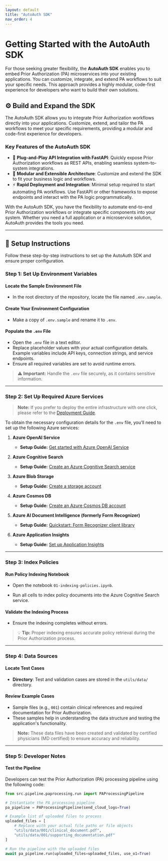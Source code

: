 ```yaml
---
layout: default
title: "AutoAuth SDK"
nav_order: 4
---
```


# Getting Started with the AutoAuth SDK

For those seeking greater flexibility, the **AutoAuth SDK** enables you to embed Prior Authorization (PA) microservices into your existing applications. You can customize, integrate, and extend PA workflows to suit your specific needs. This approach provides a highly modular, code-first experience for developers who want to build their own solutions.

## ⚙️ Build and Expand the SDK

The AutoAuth SDK allows you to integrate Prior Authorization workflows directly into your applications. Customize, extend, and tailor the PA workflows to meet your specific requirements, providing a modular and code-first experience for developers.

### Key Features of the AutoAuth SDK

- 📡 **Plug-and-Play API Integration with FastAPI**: Quickly expose Prior Authorization workflows as REST APIs, enabling seamless system-to-system integrations.
- 🔄 **Modular and Extensible Architecture**: Customize and extend the SDK to fit your business logic and workflows.
- ⚡ **Rapid Deployment and Integration**: Minimal setup required to start automating PA workflows. Use FastAPI or other frameworks to expose endpoints and interact with the PA logic programmatically.

With the AutoAuth SDK, you have the flexibility to automate end-to-end Prior Authorization workflows or integrate specific components into your system. Whether you need a full application or a microservice solution, AutoAuth provides the tools you need.

---

## 🚀 Setup Instructions

Follow these step-by-step instructions to set up the AutoAuth SDK and ensure proper configuration.

### Step 1: Set Up Environment Variables

#### Locate the Sample Environment File

- In the root directory of the repository, locate the file named `.env.sample`.

#### Create Your Environment Configuration

- Make a copy of `.env.sample` and rename it to `.env`.

#### Populate the `.env` File

- Open the `.env` file in a text editor.
- Replace placeholder values with your actual configuration details. Example variables include API keys, connection strings, and service endpoints.
- Ensure all required variables are set to avoid runtime errors.

> ⚠️ **Important:** Handle the `.env` file securely, as it contains sensitive information.

---

### Step 2: Set Up Required Azure Services

> **Note:** If you prefer to deploy the entire infrastructure with one click, please refer to the [Deployment Guide](deployment.md).

To obtain the necessary configuration details for the `.env` file, you’ll need to set up the following Azure services:

1. **Azure OpenAI Service**
   - **Setup Guide:** [Get started with Azure OpenAI Service](https://learn.microsoft.com/azure/cognitive-services/openai/quickstart)

2. **Azure Cognitive Search**
   - **Setup Guide:** [Create an Azure Cognitive Search service](https://learn.microsoft.com/azure/search/search-create-service-portal)

3. **Azure Blob Storage**
   - **Setup Guide:** [Create a storage account](https://learn.microsoft.com/azure/storage/common/storage-account-create)

4. **Azure Cosmos DB**
   - **Setup Guide:** [Create an Azure Cosmos DB account](https://learn.microsoft.com/azure/cosmos-db/create-sql-api-dotnet)

5. **Azure AI Document Intelligence (formerly Form Recognizer)**
   - **Setup Guide:** [Quickstart: Form Recognizer client library](https://learn.microsoft.com/azure/applied-ai-services/form-recognizer/quickstarts/get-started-sdk-form-recognizer)

6. **Azure Application Insights**
   - **Setup Guide:** [Set up Application Insights](https://learn.microsoft.com/azure/azure-monitor/app/create-new-resource)

---

### Step 3: Index Policies

#### Run Policy Indexing Notebook

- Open the notebook `01-indexing-policies.ipynb`.

- Run all cells to index policy documents into the Azure Cognitive Search service.

#### Validate the Indexing Process

- Ensure the indexing completes without errors.

> 💡 **Tip:** Proper indexing ensures accurate policy retrieval during the Prior Authorization process.

---

### Step 4: Data Sources

#### Locate Test Cases

- **Directory**: Test and validation cases are stored in the `utils/data/` directory.

#### Review Example Cases

- Sample files (e.g., `001`) contain clinical references and required documentation for Prior Authorization.
- These samples help in understanding the data structure and testing the application's functionality.

> **Note:** These data files have been created and validated by certified physicians (MD certified) to ensure accuracy and reliability.

---

### Step 5: Developer Notes

#### Test the Pipeline

Developers can test the Prior Authorization (PA) processing pipeline using the following code:

```python
from src.pipeline.paprocessing.run import PAProcessingPipeline

# Instantiate the PA processing pipeline
pa_pipeline = PAProcessingPipeline(send_cloud_logs=True)

# Example list of uploaded files to process
uploaded_files = [
    # Replace with your actual file paths or file objects
    "utils/data/001/clinical_document.pdf",
    "utils/data/001/supporting_documentation.pdf"
]

# Run the pipeline with the uploaded files
await pa_pipeline.run(uploaded_files=uploaded_files, use_o1=True)
```